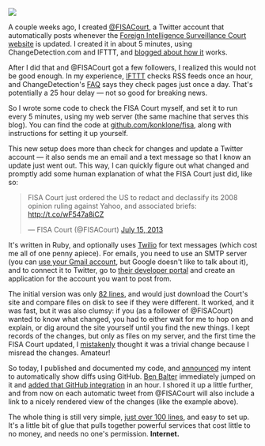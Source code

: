 <a href="http://sudden2.deviantart.com/art/Floyd-s-Prism-51863247" target="_blank"><img src="/assets/images/prism-wide.jpg" style="text-align: center" /></a>

A couple weeks ago, I created [@FISACourt](https://twitter.com/fisacourt), a Twitter account that automatically posts whenever the [Foreign Intelligence Surveillance Court website](http://www.uscourts.gov/uscourts/courts/fisc/index.html) is updated. I created it in about 5 minutes, using ChangeDetection.com and IFTTT, and [blogged about how it](/post/following-the-fisa-court-the-internet-way) works. 

After I did that and @FISACourt got a few followers, I realized this would not be good enough. In my experience, [IFTTT](http://ifttt.com/) checks RSS feeds once an hour, and ChangeDetection's [FAQ](https://www.changedetection.com/faq.html) says they check pages just once a day. That's potentially a 25 hour delay — not so good for breaking news.

So I wrote some code to check the FISA Court myself, and set it to run every 5 minutes, using my web server (the same machine that serves this blog). You can find the code at [github.com/konklone/fisa](https://github.com/konklone/fisa), along with instructions for setting it up yourself.

This new setup does more than check for changes and update a Twitter account — it also sends me an email and a text message so that I know an update just went out. This way, I can quickly figure out what changed and promptly add some human explanation of what the FISA Court just did, like so:

<blockquote class="twitter-tweet"><p>FISA Court just ordered the US to redact and declassify its 2008 opinion ruling against Yahoo, and associated briefs: <a href="http://t.co/wF547a8iCZ">http://t.co/wF547a8iCZ</a></p>— FISA Court (@FISACourt) <a href="https://twitter.com/FISACourt/statuses/356878749649739776">July 15, 2013</a></blockquote>
<script async src="//platform.twitter.com/widgets.js" charset="utf-8"></script>

It's written in Ruby, and optionally uses [Twilio](http://www.twilio.com/) for text messages (which cost me all of one penny apiece). For emails, you need to use an SMTP server (you can [use your Gmail account](http://email.about.com/od/accessinggmail/f/Gmail_SMTP_Settings.htm), but Google doesn't like to talk about it), and to connect it to Twitter, go to [their developer portal](https://dev.twitter.com/) and create an application for the account you want to post from. 

The initial version was only [82 lines](https://github.com/konklone/fisa/blob/caf710dcc61a17ab335648095fa52a86ecf7aadd/fisa.rb), and would just download the Court's site and compare files on disk to see if they were different. It worked, and it was fast, but it was also clumsy: if you (as a follower of @FISACourt) wanted to know what changed, you had to either wait for me to hop on and explain, or dig around the site yourself until you find the new things. I kept records of the changes, but only as files on my server, and the first time the FISA Court updated, I [mistakenly](https://twitter.com/FISACourt/status/351769853226516480) thought it was a trivial change because I misread the changes. Amateur!

So today, I published and documented my code, and [announced](https://twitter.com/konklone/status/353960261398433793) my intent to automatically show diffs using GitHub. [Ben Balter](https://twitter.com/benbalter) immediately jumped on it and [added that GitHub integration](https://github.com/konklone/fisa/pull/1) in an hour. I shored it up a little further, and from now on each automatic tweet from @FISACourt will also include a link to a nicely rendered view of the changes (like the example above).

The whole thing is still very simple, [just over 100 lines](https://github.com/konklone/fisa/blob/cc5665bf7ba5fb75be4da7dfa233fbb94e15c7fb/fisa.rb), and easy to set up. It's a little bit of glue that pulls together powerful services that cost little to no money, and needs no one's permission.  **Internet.**